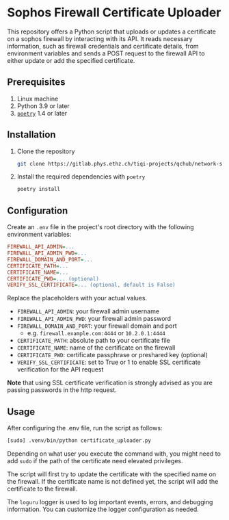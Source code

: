 # Sophos Firewall Certificate Uploader

This repository offers a Python script that uploads or updates a certificate on a sophos firewall by interacting with its API.
It reads necessary information, such as firewall credentials and certificate details, from environment variables and sends a POST request to the firewall API to either update or add the specified certificate.

## Prerequisites
1. Linux machine
2. Python 3.9 or later
3. [`poetry`](https://python-poetry.org/) 1.4 or later

## Installation
1. Clone the repository
    ```bash
    git clone https://gitlab.phys.ethz.ch/tiqi-projects/qchub/network-services/sophos-firewall-certificate-uploader.git
    ```

2. Install the required dependencies with `poetry`
    ```bash
    poetry install
    ```

## Configuration
Create an `.env` file in the project's root directory with the following environment variables:
```ini
FIREWALL_API_ADMIN=...
FIREWALL_API_ADMIN_PWD=...
FIREWALL_DOMAIN_AND_PORT=...
CERTIFICATE_PATH=...
CERTIFICATE_NAME=...
CERTIFICATE_PWD=... (optional)
VERIFY_SSL_CERTIFICATE=... (optional, default is False)
```
Replace the placeholders with your actual values.
- `FIREWALL_API_ADMIN`: your firewall admin username
- `FIREWALL_API_ADMIN_PWD`: your firewall admin password
- `FIREWALL_DOMAIN_AND_PORT`: your firewall domain and port
  - e.g. `firewall.example.com:4444` or `10.2.0.1:4444`
- `CERTIFICATE_PATH`: absolute path to your certificate file
- `CERTIFICATE_NAME`: name of the certificate on the firewall
- `CERTIFICATE_PWD`: certificate passphrase or preshared key (optional)
- `VERIFY_SSL_CERTIFICATE`: set to True or 1 to enable SSL certificate verification for the API request

**Note** that using SSL certificate verification is strongly advised as you are passing passwords in the http request.

## Usage

After configuring the .env file, run the script as follows:
```bash
[sudo] .venv/bin/python certificate_uploader.py
```
Depending on what user you execute the command with, you might need to add `sudo` if the path of the certificate need elevated privileges.

The script will first try to update the certificate with the specified name on the firewall. If the certificate name is not defined yet, the script will add the certificate to the firewall.

The `loguru` logger is used to log important events, errors, and debugging information. You can customize the logger configuration as needed.